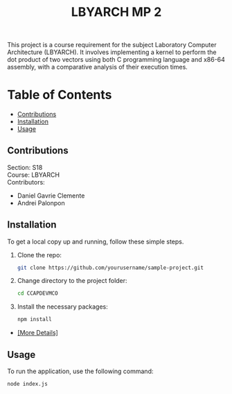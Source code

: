<h1 align="center">LBYARCH MP 2</h1>
<br>
<p>
This project is a course requirement for the subject Laboratory Computer Architecture (LBYARCH). It involves implementing a kernel to perform the dot product of two vectors using both C programming language and x86-64 assembly, with a comparative analysis of their execution times.
</p>


# Table of Contents

- [Contributions](#contributions)
- [Installation](#installation)
- [Usage](#usage)


## Contributions
Section: S18 </br>
Course: LBYARCH </br>
Contributors:
- Daniel Gavrie Clemente
- Andrei Palonpon
## Installation

To get a local copy up and running, follow these simple steps.

1. Clone the repo:
    ```bash
    git clone https://github.com/yourusername/sample-project.git
    ```
2. Change directory to the project folder:
    ```bash
    cd CCAPDEVMCO
    ```
3. Install the necessary packages:
    ```bash
    npm install
    ```
- [[More Details]](https://github.com/11daniel/CCAPDEVMCO/blob/8e1125bee7dda03d3d923b15d50e461691964bef/READ.txt)
## Usage

To run the application, use the following command:

```bash
node index.js
```

